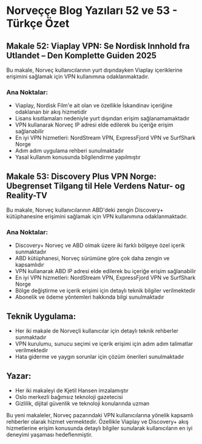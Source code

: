 # Norveççe Blog Yazıları 52 ve 53 - Türkçe Özet

## Makale 52: Viaplay VPN: Se Nordisk Innhold fra Utlandet – Den Komplette Guiden 2025

Bu makale, Norveç kullanıcılarının yurt dışındayken Viaplay içeriklerine erişimini sağlamak için VPN kullanımına odaklanmaktadır.

### Ana Noktalar:
- Viaplay, Nordisk Film'e ait olan ve özellikle İskandinav içeriğine odaklanan bir akış hizmetidir
- Lisans kısıtlamaları nedeniyle yurt dışından erişim sağlanamamaktadır
- VPN kullanarak Norveç IP adresi elde edilerek bu içeriğe erişim sağlanabilir
- En iyi VPN hizmetleri: NordStream VPN, ExpressFjord VPN ve SurfShark Norge
- Adım adım uygulama rehberi sunulmaktadır
- Yasal kullanım konusunda bilgilendirme yapılmıştır

## Makale 53: Discovery Plus VPN Norge: Ubegrenset Tilgang til Hele Verdens Natur- og Reality-TV

Bu makale, Norveç kullanıcılarının ABD'deki zengin Discovery+ kütüphanesine erişimini sağlamak için VPN kullanımına odaklanmaktadır.

### Ana Noktalar:
- Discovery+ Norveç ve ABD olmak üzere iki farklı bölgeye özel içerik sunmaktadır
- ABD kütüphanesi, Norveç sürümüne göre çok daha zengin ve kapsamlıdır
- VPN kullanarak ABD IP adresi elde edilerek bu içeriğe erişim sağlanabilir
- En iyi VPN hizmetleri: NordStream VPN, ExpressFjord VPN ve SurfShark Norge
- Bölge değiştirme ve içerik erişimi için detaylı teknik bilgiler verilmektedir
- Abonelik ve ödeme yöntemleri hakkında bilgi sunulmaktadır

## Teknik Uygulama:
- Her iki makale de Norveçli kullanıcılar için detaylı teknik rehberler sunmaktadır
- VPN kurulumu, sunucu seçimi ve içerik erişimi için adım adım talimatlar verilmektedir
- Hata giderme ve yaygın sorunlar için çözüm önerileri sunulmaktadır

## Yazar:
- Her iki makaleyi de Kjetil Hansen imzalamıştır
- Oslo merkezli bağımsız teknoloji gazetecisi
- Gizlilik, dijital güvenlik ve teknoloji konularında uzman

Bu yeni makaleler, Norveç pazarındaki VPN kullanıcılarına yönelik kapsamlı rehberler olarak hizmet vermektedir. Özellikle Viaplay ve Discovery+ akış hizmetlerine erişim konusunda detaylı bilgiler sunularak kullanıcıların en iyi deneyimi yaşaması hedeflenmiştir.